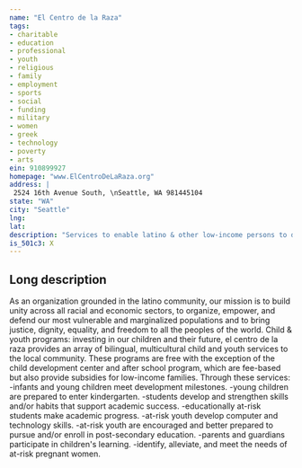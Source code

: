 ```yaml
---
name: "El Centro de la Raza"
tags:
- charitable
- education
- professional
- youth
- religious
- family
- employment
- sports
- social
- funding
- military
- women
- greek
- technology
- poverty
- arts
ein: 910899927
homepage: "www.ElCentroDeLaRaza.org"
address: |
 2524 16th Avenue South, \nSeattle, WA 981445104
state: "WA"
city: "Seattle"
lng: 
lat: 
description: "Services to enable latino & other low-income persons to develop self-sufficiency"
is_501c3: X
---
```


## Long description

As an organization grounded in the latino community, our mission is to build unity across all racial and economic sectors, to organize, empower, and defend our most vulnerable and marginalized populations and to bring justice, dignity, equality, and freedom to all the peoples of the world. Child & youth programs: investing in our children and their future, el centro de la raza provides an array of bilingual, multicultural child and youth services to the local community. These programs are free with the exception of the child development center and after school program, which are fee-based but also provide subsidies for low-income families. Through these services: -infants and young children meet development milestones. -young children are prepared to enter kindergarten. -students develop and strengthen skills and/or habits that support academic success. -educationally at-risk students make academic progress. -at-risk youth develop computer and technology skills. -at-risk youth are encouraged and better prepared to pursue and/or enroll in post-secondary education. -parents and guardians participate in children's learning. -identify, alleviate, and meet the needs of at-risk pregnant women. 
